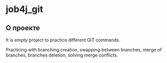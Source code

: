 # job4j_git

## О проекте

It is empty project to practice different GIT commands.

Practicing with branching creation, swapping between branches, merge of branches, branches deletion, solving merge conflicts.